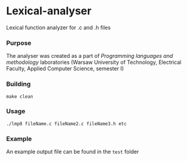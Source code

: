 # Lexical-analyser
Lexical function analyzer for .c and .h files

### Purpose
The analyser was created as a part of _Programming languages and methodology_ laboratories (Warsaw University of Technology, Electrical Faculty, Applied Computer Science, semester I)

### Building
`make clean`

### Usage
`./lmp8 fileName.c fileName2.c fileName3.h etc`

### Example
An example output file can be found in the `test` folder
